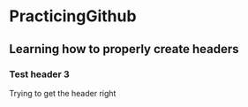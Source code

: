 # PracticingGithub
## Learning how to properly create headers
### Test header 3
Trying to get the header right
